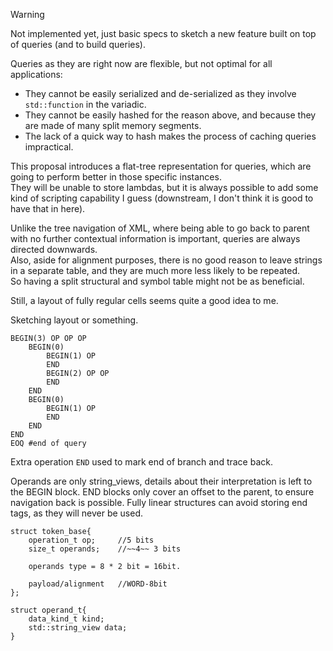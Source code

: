 > [!WARNING]  
> Not implemented yet, just basic specs to sketch a new feature built on top of queries (and to build queries).

Queries as they are right now are flexible, but not optimal for all applications:

- They cannot be easily serialized and de-serialized as they involve `std::function` in the variadic.
- They cannot be easily hashed for the reason above, and because they are made of many split memory segments.
- The lack of a quick way to hash makes the process of caching queries impractical.

This proposal introduces a flat-tree representation for queries, which are going to perform better in those specific instances.  
They will be unable to store lambdas, but it is always possible to add some kind of scripting capability I guess (downstream, I don't think it is good to have that in here).

Unlike the tree navigation of XML, where being able to go back to parent with no further contextual information is important, queries are always directed downwards.  
Also, aside for alignment purposes, there is no good reason to leave strings in a separate table, and they are much more less likely to be repeated.  
So having a split structural and symbol table might not be as beneficial.  


Still, a layout of fully regular cells seems quite a good idea to me.

Sketching layout or something.

```
BEGIN(3) OP OP OP 
    BEGIN(0)
        BEGIN(1) OP
        END
        BEGIN(2) OP OP
        END
    END
    BEGIN(0)
        BEGIN(1) OP
        END
    END
END
EOQ #end of query

```
Extra operation `END` used to mark end of branch and trace back.

Operands are only string_views, details about their interpretation is left to the BEGIN block.
END blocks only cover an offset to the parent, to ensure navigation back is possible. 
Fully linear structures can avoid storing end tags, as they will never be used.


```
struct token_base{
    operation_t op;     //5 bits
    size_t operands;    //~~4~~ 3 bits

    operands type = 8 * 2 bit = 16bit.

    payload/alignment   //WORD-8bit
};

struct operand_t{
    data_kind_t kind;
    std::string_view data;
}

```
